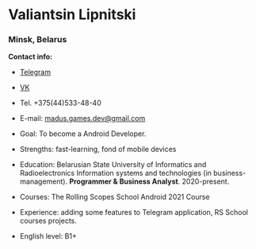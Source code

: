 # Valiantsin Lipnitski
  ### Minsk, Belarus
**Contact info:** 
* [Telegram](t.me/user01177) 
* [VK](vk.com/v.lipnitsky)
* Tel. +375(44)533-48-40 
* E-mail: madus.games.dev@gmail.com

* Goal:
To become a Android Developer.
* Strengths: fast-learning, fond of mobile devices
* Education:
Belarusian State University of
Informatics and
Radioelectronics
Information systems and technologies (in business-management).
**Programmer & Business Analyst**. 2020-present.
* Courses:
The Rolling Scopes School Android 2021 Course
* Experience: adding some features to Telegram application, RS School courses projects.
* English level: B1+ 

